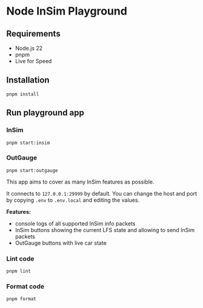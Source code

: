 # Node InSim Playground

## Requirements

- Node.js 22
- pnpm
- Live for Speed

## Installation

```shell
pnpm install
```

## Run playground app

### InSim

```shell
pnpm start:insim
```

### OutGauge

```shell
pnpm start:outgauge
```

This app aims to cover as many InSim features as possible.

It connects to `127.0.0.1:29999` by default. You can change the host and port by copying `.env` to `.env.local` and editing the values.

**Features:**

- console logs of all supported InSim info packets
- InSim buttons showing the current LFS state and allowing to send InSim packets
- OutGauge buttons with live car state

### Lint code

```shell
pnpm lint
```

### Format code

```shell
pnpm format
```

